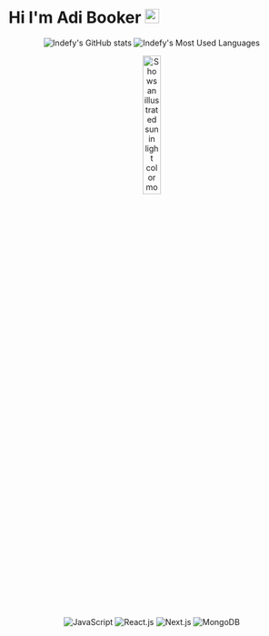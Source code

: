 # Hi I'm Adi Booker <img src="https://media.giphy.com/media/hvRJCLFzcasrR4ia7z/giphy.gif" width="25px" height="25px">

<p align="center">
  <picture>
    <source media="(prefers-color-scheme: dark)" srcset="https://github-readme-stats.vercel.app/api?username=Indefy&hide_border=true&theme=tokyonight&bg_color=00000000&count_private=true&show_icons=true&hide=contribs%2Cissues&include_all_commits=true">
    <img src="https://github-readme-stats.vercel.app/api?username=Indefy&hide_border=true&count_private=true&show_icons=true&hide=contribs%2Cissues&include_all_commits=true" alt="Indefy's GitHub stats">
  </picture>
  <picture>
    <source media="(prefers-color-scheme: dark)" srcset="https://github-readme-stats.vercel.app/api/top-langs?username=Indefy&hide_border=true&layout=compact&theme=tokyonight&bg_color=00000000&hide=jupyter%20notebook%2Chtml%2Ccss&count_private=true">
    <img src="https://github-readme-stats.vercel.app/api/top-langs?username=Indefy&hide_border=true&layout=compact&hide=jupyter%20notebook%2Chtml%2Ccss&count_private=true" alt="Indefy's Most Used Languages">
  </picture>
</p>
<p align="center" >
  <picture>
    <source media="(prefers-color-scheme: dark)" srcset="https://user-images.githubusercontent.com/25423296/163456776-7f95b81a-f1ed-45f7-b7ab-8fa810d529fa.png" >
    <img alt="Shows an illustrated sun in light color mode and a moon with stars in dark color mode." src="https://user-images.githubusercontent.com/25423296/163456779-a8556205-d0a5-45e2-ac17-42d089e3c3f8.png" width="25%" height="25%">
  </picture>
</p>
<p align="center">
  <picture>
    <img src="https://img.shields.io/badge/javascript-%23000.svg?style=for-the-badge&logo=javascript&logoColor=white" alt="JavaScript">
  </picture>
  <picture>
    <img src="https://img.shields.io/badge/react-%2307405e.svg?style=for-the-badge&logo=react&logoColor=white" alt="React.js">
  </picture>
  <picture>
    <img src="https://img.shields.io/badge/Next-black?style=for-the-badge&logo=next.js&logoColor=white" alt="Next.js">
  </picture>
  <picture>
    <img src="https://img.shields.io/badge/MongoDB-%234ea94b.svg?style=for-the-badge&logo=mongodb&logoColor=white" alt="MongoDB">
  </picture>
</p>
